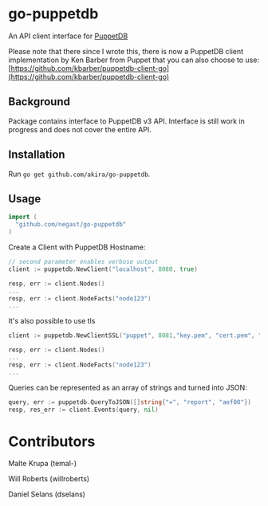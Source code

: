# go-puppetdb

An API client interface for [PuppetDB](https://docs.puppetlabs.com/puppetdb/latest/)

Please note that there since I wrote this, there is now a PuppetDB client implementation by Ken Barber from Puppet that you can also choose to use: [https://github.com/kbarber/puppetdb-client-go](https://github.com/kbarber/puppetdb-client-go)

## Background

Package contains interface to PuppetDB v3 API.  Interface is still work in progress and does not cover the entire API. 

## Installation

Run `go get github.com/akira/go-puppetdb`.

## Usage


```go
import (
  "github.com/negast/go-puppetdb"
)
```

Create a Client with PuppetDB Hostname:

```go
// second parameter enables verbose output
client := puppetdb.NewClient("localhost", 8080, true)

resp, err := client.Nodes()
...
resp, err := client.NodeFacts("node123")
...
```

It's also possible to use tls
```go
client := puppetdb.NewClientSSL("puppet", 8081,"key.pem", "cert.pem", "ca.pem", true)

resp, err := client.Nodes()
...
resp, err := client.NodeFacts("node123")
...
```

Queries can be represented as an array of strings and turned into JSON:

```go
query, err := puppetdb.QueryToJSON([]string{"=", "report", "aef00"})
resp, res_err := client.Events(query, nil)
```

# Contributors

Malte Krupa (temal-)

Will Roberts (willroberts)

Daniel Selans (dselans)
